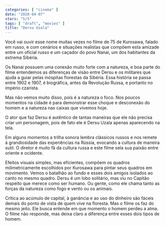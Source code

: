 ```yaml
---
categories: [ "cinema" ]
date: "2020-04-07"
stars: "5/5"
tags: [ "draft", "movies" ]
title: "Dersu Uzala"
---
```

Você vai ouvir esse nome muitas vezes no filme de 75 de Kurosawa,
falado em russo, e com cenários e situações realistas que compõem
esta amizade entre um oficial russo e um caçador do povo Nanai, um dos
habitantes da extrema Sibéria.

Os Nanai possuem uma conexão muito forte com a natureza, e boa parte
do filme entendemos as diferenças de visão entre Dersu e os militares
que ajuda a guiar pelas inóspitas florestas da Sibéria. Essa história
se passa entre 1902 e 1907, é biográfica, antes da Revolução Russa,
e portanto no império czarista.

Mas não vemos muito disso, pois é a natureza o foco. Nos poucos momentos
na cidade é para demonstrar esse choque e desconexão do homem e a
natureza nas caixas que vivemos hoje.

O ator que faz Dersu é autêntico de tantas maneiras que ele não precisa
criar um personagem, pois de fato ele é Dersu Uzala apenas aparecendo
na tela.

Em alguns momentos a trilha sonora lembra clássicos russos e nos remete
à grandiosidade das experiências na Rússia, evocando a cultura de
maneira sutil. O diretor é muito fã da cultura russa e este filme sela
sua paixão entre oriente e ocidente.

Efeitos visuais simples, mas eficientes, compõem os quadros
milimetricamente escolhidos por Kurosawa para pintar seus quadros em
movimento. Vemos o batalhão ao fundo e esses dois amigos isolados ao
canto no mesmo quadro. Dersu é um lobo solitário, mas viu no Capitão
respeito que merece como ser humano. Ou gente, como ele chama tanto as
forças da natureza como fogo e vento ou os animais.

Crítica ao acúmulo de capital, à ganância e ao uso do dinheiro são
fáceis demais do ponto de vista de quem vive na floresta. Mas o filme
os faz do mesmo jeito. Ele busca entende em que momento o homem perdeu
a alma. O filme não responde, mas deixa claro a diferença entre esses
dois tipos de homem.
